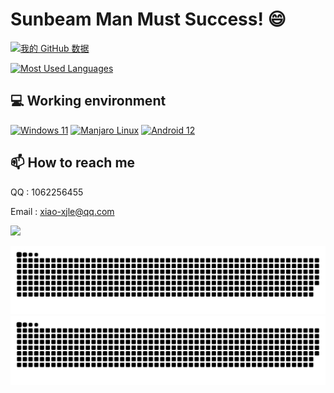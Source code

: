 #       Sunbeam Man Must Success!  😄
[![我的 GitHub 数据](https://github-readme-stats.vercel.app/api?username=xjl12&show_icons=true&count_private=true&bg_color=130,0a8f08,2baf2b&title_color=fff&text_color=fff&icon_color=fff)](https://github.com/anuraghazra/github-readme-stats)

[![Most Used Languages](https://github-readme-stats.vercel.app/api/top-langs/?username=xjl12)](https://github.com/anuraghazra/github-readme-stats)

## 💻 Working environment
[![Windows 11](https://img.shields.io/badge/Windows%2011-00adef?style=flat-square&logo=windows&logoColor=ffffff)](https://www.microsoft.com/windows11)
[![Manjaro Linux](https://img.shields.io/badge/Manjaro%20Linux-35bfa4?style=flat-square&logo=manjaro&logoColor=ffffff)](https://manjaro.org/)
[![Android 12](https://img.shields.io/badge/Android%2012-3ddc84?style=flat-square&logo=android&logoColor=ffffff)](https://www.android.com/android-12/)

## 📫 How to reach me
QQ    : 1062256455

Email : xiao-xjle@qq.com

[![](https://komarev.com/ghpvc/?username=xjl12x&style=flat-square)](https://github.com/xjl12)


![github contribution grid snake animation](https://github.com/xjl12/xjl12/raw/output/github-contribution-grid-snake-dark.svg#gh-dark-mode-only)![github contribution grid snake animation](https://github.com/xjl12/xjl12/raw/output/github-contribution-grid-snake.svg#gh-light-mode-only)

<!--
**xjl12/xjl12** is a ✨ _special_ ✨ repository because its `README.md` (this file) appears on your GitHub profile.

Here are some ideas to get you started:

- 🔭 I’m currently working on ...
- 🌱 I’m currently learning ...
- 👯 I’m looking to collaborate on ...
- 🤔 I’m looking for help with ...
- 💬 Ask me about ...
- 📫 How to reach me: ...
- 😄 Pronouns: ...
- ⚡ Fun fact: ...
-->
